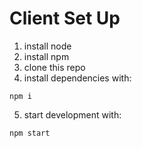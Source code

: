 # Client Set Up
1. install node
2. install npm
3. clone this repo
4. install dependencies with: 
```
npm i
```
5. start development with:
```
npm start
```

